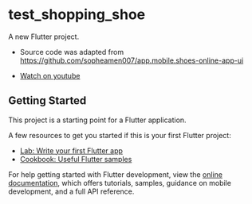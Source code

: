# test_shopping_shoe

A new Flutter project.

- Source code was adapted from https://github.com/sopheamen007/app.mobile.shoes-online-app-ui 

- [Watch on youtube](https://youtu.be/2oYQWC_o_Z4)


## Getting Started

This project is a starting point for a Flutter application.

A few resources to get you started if this is your first Flutter project:

- [Lab: Write your first Flutter app](https://docs.flutter.dev/get-started/codelab)
- [Cookbook: Useful Flutter samples](https://docs.flutter.dev/cookbook)

For help getting started with Flutter development, view the
[online documentation](https://docs.flutter.dev/), which offers tutorials,
samples, guidance on mobile development, and a full API reference.
